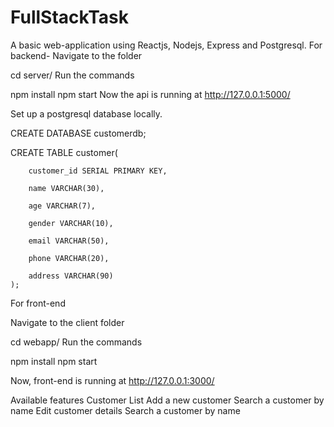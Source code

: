 # FullStackTask
A basic web-application using Reactjs, Nodejs, Express and Postgresql.
For backend-
Navigate to the folder

   cd server/
Run the commands

   npm install
   npm start
Now the api is running at http://127.0.0.1:5000/

Set up a postgresql database locally.


   CREATE DATABASE customerdb;

   

   CREATE TABLE customer(

    	customer_id SERIAL PRIMARY KEY,

        name VARCHAR(30),

        age VARCHAR(7),

        gender VARCHAR(10),

        email VARCHAR(50),

        phone VARCHAR(20),
        
        address VARCHAR(90)
    );    


For front-end

Navigate to the client folder

cd webapp/
Run the commands

  npm install
  npm start
  
Now, front-end is running at http://127.0.0.1:3000/

Available features
Customer List
Add a new customer
Search a customer by name
Edit customer details
Search a customer by name
